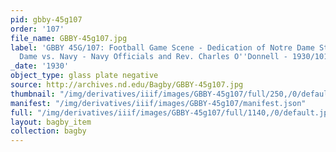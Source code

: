 ```yaml
---
pid: gbby-45g107
order: '107'
file_name: GBBY-45g107.jpg
label: 'GBBY 45G/107: Football Game Scene - Dedication of Notre Dame Stadium, Notre
  Dame vs. Navy - Navy Officials and Rev. Charles O''Donnell - 1930/1011'
_date: '1930'
object_type: glass plate negative
source: http://archives.nd.edu/Bagby/GBBY-45g107.jpg
thumbnail: "/img/derivatives/iiif/images/GBBY-45g107/full/250,/0/default.jpg"
manifest: "/img/derivatives/iiif/images/GBBY-45g107/manifest.json"
full: "/img/derivatives/iiif/images/GBBY-45g107/full/1140,/0/default.jpg"
layout: bagby_item
collection: bagby
---
```

